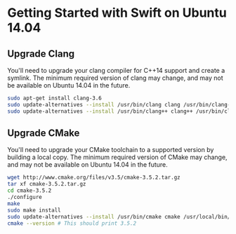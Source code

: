 # Getting Started with Swift on Ubuntu 14.04

## Upgrade Clang
You'll need to upgrade your clang compiler for C++14 support and create a symlink. The minimum required version of clang may change, and may not be available on Ubuntu 14.04 in the future.
```bash
sudo apt-get install clang-3.6
sudo update-alternatives --install /usr/bin/clang clang /usr/bin/clang-3.6 100
sudo update-alternatives --install /usr/bin/clang++ clang++ /usr/bin/clang++-3.6 100
```

## Upgrade CMake
You'll need to upgrade your CMake toolchain to a supported version by building a local copy. The minimum required version of CMake may change, and may not be available on Ubuntu 14.04 in the future.
```bash
wget http://www.cmake.org/files/v3.5/cmake-3.5.2.tar.gz
tar xf cmake-3.5.2.tar.gz
cd cmake-3.5.2
./configure
make
sudo make install
sudo update-alternatives --install /usr/bin/cmake cmake /usr/local/bin/cmake 1 --force
cmake --version # This should print 3.5.2
```
